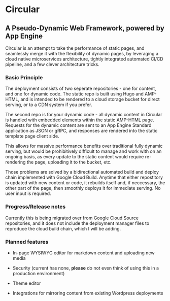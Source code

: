 # Circular

## A Pseudo-Dynamic Web Framework, powered by App Engine

Circular is an attempt to take the performance of static pages, and seamlessly merge it with the flexibility of dynamic pages, by leveraging a cloud native microservices architecture, tightly integrated automated CI/CD pipeline, and a few clever architecture tricks.

### Basic Principle

The deployment consists of two seperate repositories - one for content, and one for dynamic code. The static repo is built using Hugo and AMP-HTML, and is intended to be rendered to a cloud storage bucket for direct serving, or to a CDN system if you prefer.

The second repo is for your dynamic code - all dynamic content in Circular is handled with embedded elements within the static AMP-HTML page. Requests for the dynamic content are sent to an App Engine Standard application as JSON or gRPC, and responses are rendered into the static template page client side.

This allows for massive performance benefits over traditional fully dynamic serving, but would be prohibitively difficult to manage and work with on an ongoing basis, as every update to the static content would require re-rendering the page, uploading it to the bucket, etc.

Those problems are solved by a bidirectional automated build and deploy chain implemented with Google Cloud Build. Anytime that either repostitory is updated with new content or code, it rebuilds itself and, if neccessary, the other part of the page, then smoothly deploys it for immediate serving. No user input is required.

### Progress/Release notes

Currently this is being migrated over from Google Cloud Source repositories, and it does not include the deployment manager files to reproduce the cloud build chain, which I will be adding.

### Planned features

* In-page WYSIWYG editor for markdown content and uploading new media

* Security (current has none, **please** do not even think of using this in a production environment)

* Theme editor

* Integrations for mirroring content from existing Wordpress deployments

